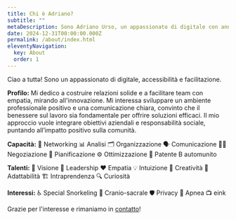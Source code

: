 ```yaml
---
title: Chi è Adriano?
subtitle: ""
metaDescription: Sono Adriano Urso, un appassionato di digitale con anni di esperienza nel mondo tecnologico. 
date: 2024-12-31T00:00:00.000Z
permalink: /about/index.html
eleventyNavigation:
  key: About
  order: 1
---
```


Ciao a tuttə! Sono un appassionato di digitale, accessibilità e facilitazione.

**Profilo:** 
Mi dedico a costruire relazioni solide e a facilitare team con empatia, mirando all'innovazione. Mi interessa sviluppare un ambiente professionale positivo e una comunicazione chiara, convinto che il benessere sul lavoro sia fondamentale per offrire soluzioni efficaci. Il mio approccio vuole integrare obiettivi aziendali e responsabilità sociale, puntando all’impatto positivo sulla comunità.

**Capacità:** 
🤝 Networking 
📊 Analisi 
🗂️ Organizzazione 
🗣️ Comunicazione 
🤹‍♂️ Negoziazione
📆 Pianificazione
⚙️ Ottimizzazione 
​​🚗 Patente B automunito

**Talenti:** 
🔭 Visione 
🚀 Leadership 
❤️ Empatia 
💡 Intuizione 
🎨 Creatività 
🔄 Adattabilità 
🏗️ Intraprendenza 
🔍 Curiosità 

**Interessi:** 
♿ Special Snorkeling
💆 Cranio-sacrale
🛡️ Privacy
🤿 Apnea
📺 eink

Grazie per l'interesse e rimaniamo in [contatto](contatti)!

<!-- ![Fern in Hand](/src/assets/img/fern-forest.jpeg "Fern in Hand") -->